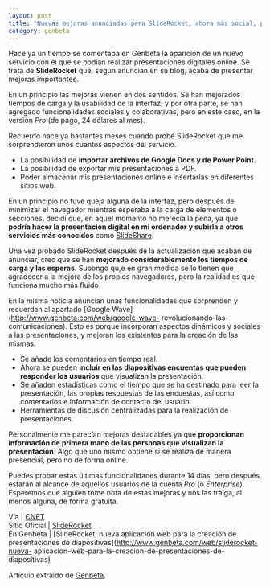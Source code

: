 ```yaml
---
layout: post
title: "Nuevas mejoras anunciadas para SlideRocket, ahora más social, pero en su"
category: genbeta
---
```




Hace ya un tiempo se comentaba en Genbeta la aparición de un nuevo servicio
con el que se podían realizar presentaciones digitales online. Se trata de
**SlideRocket** que, según anuncian en su blog, acaba de presentar mejoras
importantes.

En un principio las mejoras vienen en dos sentidos. Se han mejorados tiempos
de carga y la usabilidad de la interfaz; y por otra parte, se han agregado
funcionalidades sociales y colaborativas, pero en este caso, en la versión
_Pro_ (de pago, 24 dólares al mes).  
  
Recuerdo hace ya bastantes meses cuando probé SlideRocket que me sorprendieron
unos cuantos aspectos del servicio.

  * La posibilidad de **importar archivos de Google Docs y de Power Point**.
  * La posibilidad de exportar mis presentaciones a PDF.
  * Poder almacenar mis presentaciones online e insertarlas en diferentes sitios web.

En un principio no tuve queja alguna de la interfaz, pero después de minimizar
el navegador mientras esperaba a la carga de elementos o secciones, decidí
que, en aquel momento no merecía la pena, ya que **podría hacer la
presentación digital en mi ordenador y subirla a otros servicios más
conocidos** como [SlideShare](http://www.slideshare.com).

Una vez probado SlideRocket después de la actualización que acaban de
anunciar, creo que se han **mejorado considerablemente los tiempos de carga y
las esperas**. Supongo qu,e en gran medida se lo tienen que agradecer a la
mejora de los propios navegadores, pero la realidad es que funciona mucho más
fluido.

En la misma noticia anuncian unas funcionalidades que sorprenden y recuerdan
al apartado [Google Wave](http://www.genbeta.com/web/google-wave-
revolucionando-las-comunicaciones). Esto es porque incorporan aspectos
dinámicos y sociales a las presentaciones, y mejoran los existentes para la
creación de las mismas.

  * Se añade los comentarios en tiempo real.
  * Ahora se pueden **incluir en las diapositivas encuentas que pueden responder los usuarios** que visualizan la presentación.
  * Se añaden estadísticas como el tiempo que se ha destinado para leer la presentación, las propias respuestas de las encuestas, así como comentarios e información de contacto del usuario.
  * Herramientas de discusión centralizadas para la realización de presentaciones.

Personalmente me parecían mejoras destacables ya que **proporcionan
información de primera mano de las personas que visualizan la presentación**.
Algo que uno mismo obtiene si se realiza de manera presencial, pero no de
forma online.

Puedes probar estas últimas funcionalidades durante 14 días, pero después
estarán al alcance de aquellos usuarios de la cuenta _Pro_ (o _Enterprise_).
Esperemos que alguien tome nota de estas mejoras y nos las traiga, al menos
alguna, de forma gratuita.

Vía | [CNET](http://news.cnet.com/8301-27076_3-20018518-248.html)  
Sitio Oficial | [SlideRocket](http://www.sliderocket.com/)  
En Genbeta | [SlideRocket, nueva aplicación web para la creación de
presentaciones de diapositivas](http://www.genbeta.com/web/sliderocket-nueva-
aplicacion-web-para-la-creacion-de-presentaciones-de-diapositivas)

Artículo extraído de [Genbeta](http://www.genbeta.com).